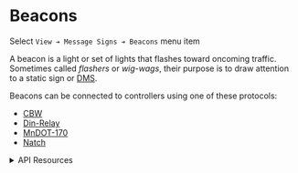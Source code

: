 # Beacons

Select `View ➔ Message Signs ➔ Beacons` menu item

A beacon is a light or set of lights that flashes toward oncoming traffic.
Sometimes called _flashers_ or _wig-wags_, their purpose is to draw attention to
a static sign or [DMS].

Beacons can be connected to controllers using one of these protocols:
- [CBW]
- [Din-Relay]
- [MnDOT-170]
- [Natch]

<details>
<summary>API Resources</summary>

* `iris/api/beacon`
* `iris/api/beacon/{name}`

Attribute [permissions]:

| Access       | Minimal        | Full                        |
|--------------|----------------|-----------------------------|
| Read Only    | name, location | geo\_loc                    |
| 👉 Operate   | state          |                             |
| 💡 Plan      | message, notes | preset                      |
| 🔧 Configure | controller     | pin, verify\_pin, ext\_mode |

</summary>

## Setup

**Message** is a static text message on the sign.

**Notes** can be any extra information about the beacon.

**Pin** is the controller output pin to activate beacon.

**Verify Pin** is a digital input to sense whether the lights are activated,
for beacons which have verify circuitry.  For the [CBW] protocol, it is also
an output to energize the verify circuit.  **Pin** and **Verify Pin** can be
the same.

**Ext Mode** determines the state reported when a verify is detected without
being commanded:
- false: `Fault: Stuck On`
- true: `Flashing: External` (use when an external system can control the
  beacon)

**State** is one of the following values:

| State              | Description                                   |
|--------------------|-----------------------------------------------|
| Unknown            | State not known due to communication error    |
| Dark               | Not flashing                                  |
| Flashing           | Lights flashing, commanded by IRIS            |
| Flashing: External | Lights flashing, commanded by external system |
| Fault: Stuck On    | Lights flashing, but not commanded            |
| Fault: No Verify   | Flashing commanded, but not verified          |

Beacons can be controlled in a few ways:
- Changing state manually through the user interface
- Deploying or blanking DMS with a [remote] beacon
- Activating a ramp meter with an advance warning beacon
- With [action plans] containing [beacon actions]


## Events

Whenever a beacon's state changes, a time-stamped record is added to the
`beacon_event` table.  These records are purged automatically when older than
the value of the `beacon_event_purge_days` [system attribute].


[action plans]: action_plans.html
[beacon actions]: action_plans.html#beacon-actions
[CBW]: protocols.html#cbw
[Din-Relay]: protocols.html#din-relay
[DMS]: dms.html
[MnDOT-170]: protocols.html#mndot-170
[Natch]: protocols.html#natch
[NTCIP]: protocols.html#ntcip
[permissions]: permissions.html
[remote]: dms.html#setup
[system attribute]: system_attributes.html
